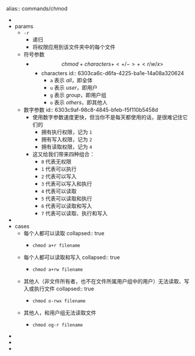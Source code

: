 alias:: commands/chmod

-
- params
  - `-r`
    - 递归
    - 将权限应用到该文件夹中的每个文件
  - 符号参数
    - $$chmod + characters + <+/-> + <r/w/x>$$
      - characters
        id:: 6303ca6c-d6fa-4225-ba1e-14a08a320624
        - `a` 表示 *all*，即全体
        - `u` 表示 *user*，即用户
        - `g` 表示 *group*，即用户组
        - `o` 表示 *others*，即其他人
  - 数字参数
    id:: 6303c9af-98c8-4845-bfeb-f5f110b5458d
    - 使用数字参数速度更快，但当你不是每天都使用的话，是很难记住它们的
      - 拥有执行权限，记为 `1`
      - 拥有写入权限，记为 `2`
      - 拥有读取权限，记为 `4`
    - 这又给我们带来四种组合：
      - `0` 代表无权限
      - `1` 代表可以执行
      - `2` 代表可以写入
      - `3` 代表可以写入和执行
      - `4` 代表可以读取
      - `5` 代表可以读取和执行
      - `6` 代表可以读取和写入
      - `7` 代表可以读取、执行和写入
-
- cases
  - 每个人都可以读取
    collapsed:: true
    - ```shell
      chmod a+r filename
      ```
  - 每个人都可以读取和写入
    collapsed:: true
    - ```shell
      chmod a+rw filename
      ```
  - 其他人（非文件所有者，也不在文件所属用户组中的用户）无法读取、写入或执行文件
    collapsed:: true
    - ```shell
      chmod o-rwx filename
      ```
  - 其他人，和用户组无法读取文件
    - ```shell
      chmod og-r filename
      ```
-
-
-